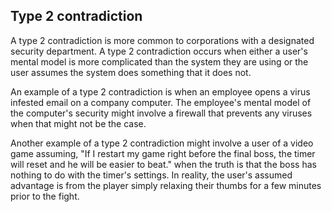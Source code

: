 ## Type 2 contradiction

A type 2 contradiction is more common to corporations with a designated security department. A type 2 contradiction occurs when either a user's mental model is more complicated than the system they are using or the user assumes the system does something that it does not. 

An example of a type 2 contradiction is when an employee opens a virus infested email on a company computer. The employee's mental model of the computer's security might involve a firewall that prevents any viruses when that might not be the case.  

Another example of a type 2 contradiction might involve a user of a video game assuming, "If I restart my game right before the final boss, the timer will reset and he will be easier to beat." when the truth is that the boss has nothing to do with the timer's settings.  In reality, the user's assumed advantage is from the player simply relaxing their thumbs for a few minutes prior to the fight.